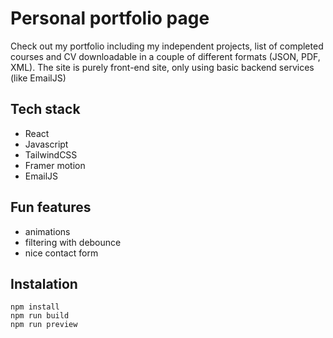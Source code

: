 # Personal portfolio page

Check out my portfolio including my independent projects, list of completed courses and CV downloadable in a couple of different formats (JSON, PDF, XML).
The site is purely front-end site, only using basic backend services (like EmailJS)

## Tech stack

-   React
-   Javascript
-   TailwindCSS
-   Framer motion
-   EmailJS

## Fun features

-   animations
-   filtering with debounce
-   nice contact form

## Instalation

```
npm install
npm run build
npm run preview
```
